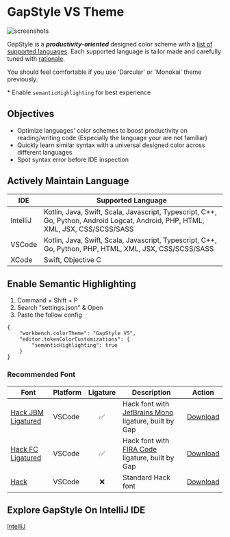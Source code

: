 # GapStyle VS Theme

![screenshots](https://raw.githubusercontent.com/gaplo917/GapStyle/master/vscode/screenshots/sample.ts.png)

GapStyle is a **_productivity-oriented_** designed color scheme with a
[list of supported languages](#actively-maintain-language). Each supported language is
tailor made and carefully tuned with [rationale](#gapstyle-specification).

You should feel comfortable if you use 'Darcular' or 'Monokai' theme previously.

\* Enable `semanticHighlighting` for best experience

## Objectives

- Optimize languages' color schemes to boost productivity on reading/writing code
  (Especially the language your are not familiar)
- Quickly learn similar syntax with a universal designed color across different languages
- Spot syntax error before IDE inspection

## Actively Maintain Language

| IDE      | Supported Language                                                                                                               |
| -------- | -------------------------------------------------------------------------------------------------------------------------------- |
| IntelliJ | Kotlin, Java, Swift, Scala, Javascript, Typescript, C++, Go, Python, Android Logcat, Android, PHP, HTML, XML, JSX, CSS/SCSS/SASS |
| VSCode   | Kotlin, Java, Swift, Scala, Javascript, Typescript, C++, Go, Python, PHP, HTML, XML, JSX, CSS/SCSS/SASS                          |
| XCode    | Swift, Objective C                                                                                                               |

## Enable Semantic Highlighting

1. Command + Shift + P
2. Search "settings.json" & Open
3. Paste the follow config

```
{
    "workbench.colorTheme": "GapStyle VS",
    "editor.tokenColorCustomizations": {
        "semanticHighlighting": true
    }
}
```

### Recommended Font

| Font                                                             | Platform | Ligature | Description                                                                                        |                             Action                              |
| ---------------------------------------------------------------- | -------- | :------: | -------------------------------------------------------------------------------------------------- | :-------------------------------------------------------------: |
| [Hack JBM Ligatured](https://github.com/gaplo917/Ligatured-Hack) | VSCode   |    ✅    | Hack font with [JetBrains Mono](https://github.com/JetBrains/JetBrainsMono) ligature, built by Gap | [Download](https://github.com/gaplo917/Ligatured-Hack/releases) |
| [Hack FC Ligatured](https://github.com/gaplo917/Ligatured-Hack)  | VSCode   |    ✅    | Hack font with [FIRA Code](https://github.com/tonsky/FiraCode) ligature, built by Gap              | [Download](https://github.com/gaplo917/Ligatured-Hack/releases) |
| [Hack](https://github.com/source-foundry/Hack)                   | VSCode   |    ❌    | Standard Hack font                                                                                 |   [Download](https://github.com/source-foundry/Hack/releases)   |

## Explore GapStyle On IntelliJ IDE

[IntelliJ](https://github.com/gaplo917/GapStyle)

